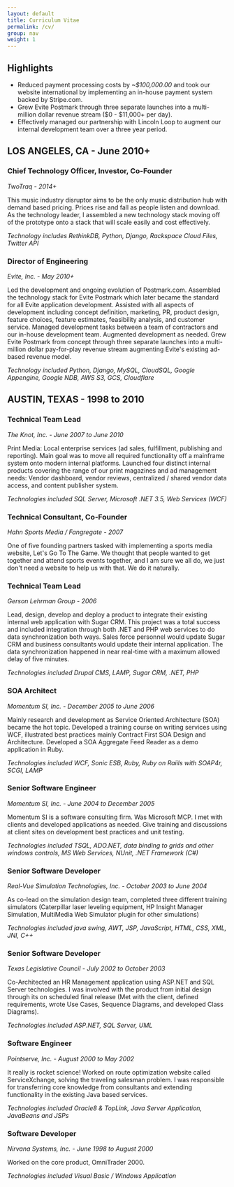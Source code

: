 ```yaml
---
layout: default
title: Curriculum Vitae
permalink: /cv/
group: nav
weight: 1
---
```


## Highlights

* Reduced payment processing costs by *~$100,000.00* and took our website international by implementing an in-house payment system backed by Stripe.com.
* Grew Evite Postmark through three separate launches into a multi-million dollar revenue stream ($0 - $11,000+ per day).
* Effectively managed our partnership with Lincoln Loop to augment our internal development team over a three year period.

## LOS ANGELES, CA - June 2010+

### Chief Technology Officer, Investor, Co-Founder
*TwoTraq - 2014+*

This music industry disruptor aims to be the only music distribution hub with demand based pricing. Prices rise and fall 
as people listen and download. As the technology leader, I assembled a new technology stack moving off of the prototype 
onto a stack that will scale easily and cost effectively.

*Technology includes RethinkDB, Python, Django, Rackspace Cloud Files, Twitter API*

### Director of Engineering
*Evite, Inc. - May 2010+*

Led the development and ongoing evolution of Postmark.com. Assembled the technology stack for Evite Postmark which later 
became the standard for all Evite application development. Assisted with all aspects of development including concept definition, 
marketing, PR, product design, feature choices, feature estimates, feasibility analysis, and customer service. Managed 
development tasks between a team of contractors and our in-house development team. Augmented development as needed. Grew 
Evite Postmark from concept through three separate launches into a multi-million dollar pay-for-play revenue stream 
augmenting Evite's existing ad-based revenue model.

*Technology included Python, Django, MySQL, CloudSQL, Google Appengine, Google NDB, AWS S3, GCS, Cloudflare*

## AUSTIN, TEXAS - 1998 to 2010

### Technical Team Lead
*The Knot, Inc. - June 2007 to June 2010*

Print Media: Local enterprise services (ad sales, fulfillment, publishing and reporting). Main goal was to move all required 
functionality off a mainframe system onto modern internal platforms. Launched four distinct internal products covering the 
range of our print magazines and ad management needs: Vendor dashboard, vendor reviews, centralized / shared vendor data access, 
and content publisher system.

*Technologies included SQL Server, Microsoft .NET 3.5, Web Services (WCF)*

### Technical Consultant, Co-Founder
*Hahn Sports Media / Fangregate - 2007*

One of five founding partners tasked with implementing a sports media website, Let's Go To The Game. We thought that people wanted to get together and attend sports events together, and I am sure we all do, we just don't need a website to help us with that. We do it naturally.

### Technical Team Lead
*Gerson Lehrman Group - 2006*

Lead, design, develop and deploy a product to integrate their existing internal web application with Sugar CRM. This project was a total success and included integration through both .NET and PHP web services to do data synchronization both ways.  Sales force personnel would update Sugar CRM and business consultants would update their internal application. The data synchronization happened in near real-time with a maximum allowed delay of five minutes.

*Technologies included Drupal CMS, LAMP, Sugar CRM, .NET, PHP*

### SOA Architect
*Momentum SI, Inc. - December 2005 to June 2006*

Mainly research and development as Service Oriented Architecture (SOA) became the hot topic. Developed a training course on writing services using WCF, illustrated best practices mainly Contract First SOA Design and Architecture. Developed a SOA Aggregate Feed Reader as a demo application in Ruby.

*Technologies included WCF, Sonic ESB, Ruby, Ruby on Raiils with SOAP4r, SCGI, LAMP*

### Senior Software Engineer
*Momentum SI, Inc. - June 2004 to December 2005*

Momentum SI is a software consulting firm. Was Microsoft MCP. I met with clients and developed applications as needed. Give training and discussions at client sites on development best practices and unit testing.

*Technologies included TSQL, ADO.NET, data binding to grids and other windows controls, MS Web Services, NUnit, .NET Framework (C#)*

### Senior Software Developer
*Real-Vue Simulation Technologies, Inc. - October 2003 to June 2004*

As co-lead on the simulation design team, completed three different training simulators (Caterpillar laser leveling equipment, HP Insight Manager Simulation, MultiMedia Web Simulator plugin for other simulations)

*Technologies included java swing, AWT, JSP, JavaScript, HTML, CSS, XML, JNI, C++*

### Senior Software Developer
*Texas Legislative Council - July 2002 to October 2003*

Co-Architected an HR Management application using ASP.NET and SQL Server technologies.  I was involved with the product from initial design through its on scheduled final release (Met with the client, defined requirements, wrote Use Cases, Sequence Diagrams, and developed Class Diagrams).

*Technologies included ASP.NET, SQL Server, UML*

### Software Engineer
*Pointserve, Inc. - August 2000 to May 2002*

It really is rocket science! Worked on route optimization website called ServiceXchange, solving the traveling salesman problem. I was responsible for transferring core knowledge from consultants and extending functionality in the existing Java based services.

*Technologies included Oracle8 & TopLink, Java Server Application, JavaBeans and JSPs*

### Software Developer
*Nirvana Systems, Inc. - June 1998 to August 2000*

Worked on the core product, OmniTrader 2000.

*Technologies included Visual Basic / Windows Application*
